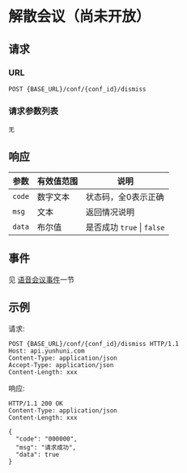 # 解散会议（尚未开放）
<!--toc-->

## 请求

### URL

```
POST {BASE_URL}/conf/{conf_id}/dismiss
```

### 请求参数列表
    无

## 响应

| 参数     | 有效值范围   | 说明                            |
| ------ | ------- | ----------------------------- |
| `code` | 数字文本    | 状态码，全0表示正确               |
| `msg`  | 文本      | 返回情况说明                        |
| `data` | 布尔值    | 是否成功 `true` &#124;  `false`           |

## 事件

见 [语音会议事件](../env/conf/index.md)一节

## 示例

请求:
```http
POST {BASE_URL}/conf/{conf_id}/dismiss HTTP/1.1
Host: api.yunhuni.com
Content-Type: application/json
Accept-Type: application/json
Content-Length: xxx

```

响应:
```http
HTTP/1.1 200 OK
Content-Type: application/json
Content-Length: xxx

{
  "code": "000000",
  "msg": "请求成功",
  "data": true
}
```

